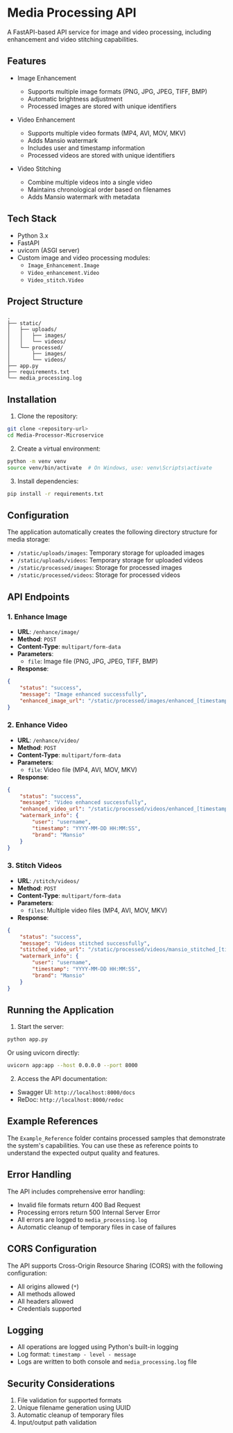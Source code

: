 # Media Processing API

A FastAPI-based API service for image and video processing, including enhancement and video stitching capabilities.

## Features

- Image Enhancement
  - Supports multiple image formats (PNG, JPG, JPEG, TIFF, BMP)
  - Automatic brightness adjustment
  - Processed images are stored with unique identifiers

- Video Enhancement
  - Supports multiple video formats (MP4, AVI, MOV, MKV)
  - Adds Mansio watermark
  - Includes user and timestamp information
  - Processed videos are stored with unique identifiers

- Video Stitching
  - Combine multiple videos into a single video
  - Maintains chronological order based on filenames
  - Adds Mansio watermark with metadata

## Tech Stack

- Python 3.x
- FastAPI
- uvicorn (ASGI server)
- Custom image and video processing modules:
  - `Image_Enhancement.Image`
  - `Video_enhancement.Video`
  - `Video_stitch.Video`

## Project Structure

```
.
├── static/
│   ├── uploads/
│   │   ├── images/
│   │   └── videos/
│   └── processed/
│       ├── images/
│       └── videos/
├── app.py
├── requirements.txt
└── media_processing.log
```

## Installation

1. Clone the repository:
```bash
git clone <repository-url>
cd Media-Processor-Microservice
```

2. Create a virtual environment:
```bash
python -m venv venv
source venv/bin/activate  # On Windows, use: venv\Scripts\activate
```

3. Install dependencies:
```bash
pip install -r requirements.txt
```

## Configuration

The application automatically creates the following directory structure for media storage:
- `/static/uploads/images`: Temporary storage for uploaded images
- `/static/uploads/videos`: Temporary storage for uploaded videos
- `/static/processed/images`: Storage for processed images
- `/static/processed/videos`: Storage for processed videos

## API Endpoints

### 1. Enhance Image
- **URL**: `/enhance/image/`
- **Method**: `POST`
- **Content-Type**: `multipart/form-data`
- **Parameters**:
  - `file`: Image file (PNG, JPG, JPEG, TIFF, BMP)
- **Response**:
```json
{
    "status": "success",
    "message": "Image enhanced successfully",
    "enhanced_image_url": "/static/processed/images/enhanced_[timestamp]_[uuid].extension"
}
```

### 2. Enhance Video
- **URL**: `/enhance/video/`
- **Method**: `POST`
- **Content-Type**: `multipart/form-data`
- **Parameters**:
  - `file`: Video file (MP4, AVI, MOV, MKV)
- **Response**:
```json
{
    "status": "success",
    "message": "Video enhanced successfully",
    "enhanced_video_url": "/static/processed/videos/enhanced_[timestamp]_[uuid].extension",
    "watermark_info": {
        "user": "username",
        "timestamp": "YYYY-MM-DD HH:MM:SS",
        "brand": "Mansio"
    }
}
```

### 3. Stitch Videos
- **URL**: `/stitch/videos/`
- **Method**: `POST`
- **Content-Type**: `multipart/form-data`
- **Parameters**:
  - `files`: Multiple video files (MP4, AVI, MOV, MKV)
- **Response**:
```json
{
    "status": "success",
    "message": "Videos stitched successfully",
    "stitched_video_url": "/static/processed/videos/mansio_stitched_[timestamp]_[uuid].mp4",
    "watermark_info": {
        "user": "username",
        "timestamp": "YYYY-MM-DD HH:MM:SS",
        "brand": "Mansio"
    }
}
```

## Running the Application

1. Start the server:
```bash
python app.py
```
Or using uvicorn directly:
```bash
uvicorn app:app --host 0.0.0.0 --port 8000
```

2. Access the API documentation:
- Swagger UI: `http://localhost:8000/docs`
- ReDoc: `http://localhost:8000/redoc`

## Example References

The `Example_Reference` folder contains processed samples that demonstrate the system's capabilities. You can use these as reference points to understand the expected output quality and features.

## Error Handling

The API includes comprehensive error handling:
- Invalid file formats return 400 Bad Request
- Processing errors return 500 Internal Server Error
- All errors are logged to `media_processing.log`
- Automatic cleanup of temporary files in case of failures

## CORS Configuration

The API supports Cross-Origin Resource Sharing (CORS) with the following configuration:
- All origins allowed (`*`)
- All methods allowed
- All headers allowed
- Credentials supported

## Logging

- All operations are logged using Python's built-in logging
- Log format: `timestamp - level - message`
- Logs are written to both console and `media_processing.log` file

## Security Considerations

1. File validation for supported formats
2. Unique filename generation using UUID
3. Automatic cleanup of temporary files
4. Input/output path validation
